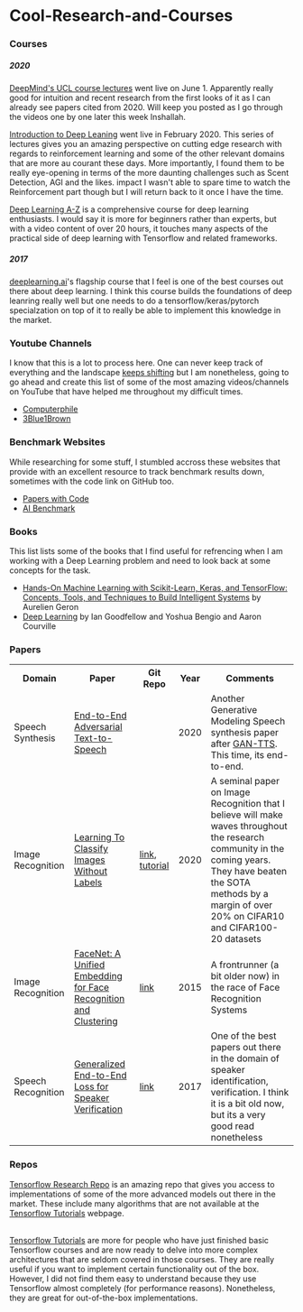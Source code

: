 # Cool-Research-and-Courses<br>
<h3>Courses</h3>
<h5>2020</h5>
<a href="https://www.youtube.com/playlist?list=PLqYmG7hTraZCDxZ44o4p3N5Anz3lLRVZF">DeepMind's UCL course lectures</a> went live on June 1. Apparently really good for intuition and recent research from the first looks of it as I can already see papers cited from 2020. Will keep you posted as I go through the videos one by one later this week Inshallah.<br>

<a href="https://www.youtube.com/playlist?list=PLqYmG7hTraZCDxZ44o4p3N5Anz3lLRVZF">Introduction to Deep Leaning</a> went live in February 2020. This series of lectures gives you an amazing perspective on cutting edge research with regards to reinforcement learning and some of the other relevant domains that are more au courant these days. More importantly, I found them to be really eye-opening in terms of the more daunting challenges such as Scent Detection, AGI and the likes. impact I wasn't able to spare time to watch the Reinforcement part though but I will return back to it once I have the time.<br>

<a href="https://www.udemy.com/course/deeplearning/learn/lecture/6743222?start=0#overview">Deep Learning A-Z</a> is a comprehensive course for deep learning enthusiasts. I would say it is more for beginners rather than experts, but with a video content of over 20 hours, it touches many aspects of the practical side of deep learning with Tensorflow and related frameworks.<br>

<h5>2017</h5>
<a href="https://www.coursera.org/specializations/deep-learning">deeplearning.ai</a>'s flagship course that I feel is one of the best courses out there about deep learning. I think this course builds the foundations of deep leanring really well but one needs to do a tensorflow/keras/pytorch specialzation on top of it to really be able to implement this knowledge in the market.<br>


<h3>Youtube Channels</h3>
<p>I know that this is a lot to process here. One can never keep track of everything and the landscape <a href="https://www.youtube.com/watch?v=1zZZjaYl4AA">keeps shifting</a> but I am nonetheless, going to go ahead and create this list of some of the most amazing videos/channels on YouTube that have helped me throughout my difficult times.<p>

<ul>
<li><a href="https://www.youtube.com/channel/UC9-y-6csu5WGm29I7JiwpnA">Computerphile<a></li>
<li><a href="https://www.youtube.com/channel/UCYO_jab_esuFRV4b17AJtAw">3Blue1Brown<a></li>
</ul>

<h3>Benchmark Websites</h3>
While researching for some stuff, I stumbled accross these websites that provide with an excellent resource to track benchmark results down, sometimes with the code link on GitHub too. <br>
<ul>
<li><a href="https://paperswithcode.com/">Papers with Code</a></li>
<li><a href="http://ai-benchmark.com/">AI Benchmark</a></li>
</ul> 

<h3>Books</h3>
This list lists some of the books that I find useful for refrencing when I am working with a Deep Learning problem and need to look back at some concepts for the task.<br>
<ul>
<li><a href="https://www.amazon.com/Hands-Machine-Learning-Scikit-Learn-TensorFlow/dp/1492032646">Hands-On Machine Learning with Scikit-Learn, Keras, and TensorFlow: Concepts, Tools, and Techniques to Build Intelligent Systems</a> by Aurelien Geron</li>
<li><a href="https://www.deeplearningbook.org/">Deep Learning</a> by Ian Goodfellow and Yoshua Bengio and Aaron Courville</li>
</ul>


<h3>Papers</h3>
<table style="width:100%">
  <tr>
    <th>Domain</th>
    <th>Paper</th>
    <th>Git Repo</th>
    <th>Year</th>
    <th>Comments</th>
  </tr>
  <tr>
    <td>Speech Synthesis</td>
    <td><a href="https://arxiv.org/pdf/2006.03575.pdf">End-to-End Adversarial Text-to-Speech</a></td>
    <td></td>
    <td>2020</td>
    <td>Another Generative Modeling Speech synthesis paper after <a href="https://arxiv.org/abs/1909.11646">GAN-TTS</a>. This time, its end-to-end.</td>
  </tr>
  <tr>
    <td>Image Recognition</td>
    <td><a href="https://arxiv.org/pdf/2005.12320.pdf">Learning To Classify Images Without Labels</a></td>
    <td><a href='https://github.com/wvangansbeke/Unsupervised-Classification'>link</a>, <a href='https://medium.com/@SeoJaeDuk/learning-to-classify-images-without-labels-43655a1cb4c7'>tutorial</a></td>
    <td>2020</td>
    <td>A seminal paper on Image Recognition that I believe will make waves throughout the research community in the coming years. They have beaten the SOTA methods by a margin of over 20% on CIFAR10 and CIFAR100-20 datasets</td>
  </tr>
  <tr>
    <td>Image Recognition</td>
    <td><a href="https://arxiv.org/abs/1503.03832">FaceNet: A Unified Embedding for Face Recognition and Clustering</a></td>
    <td><a href='https://github.com/davidsandberg/facenet'>link</a></td>
    <td>2015</td>
    <td>A frontrunner (a bit older now) in the race of Face Recognition Systems</td>
  </tr>
  <tr>
    <td>Speech Recognition</td>
    <td><a href="https://arxiv.org/abs/1710.10467">Generalized End-to-End Loss for Speaker Verification</a></td>
    <td><a href='https://google.github.io/speaker-id/publications/GE2E/'>link</a></td>
    <td>2017</td>
    <td>One of the best papers out there in the domain of speaker identification, verification. I think it is a bit old now, but its a very good read nonetheless</td>
  </tr>
</table>

<h3>Repos</h3>
<a href="https://github.com/tensorflow/models/tree/master/research">Tensorflow Research Repo</a> is an amazing repo that gives you access to implementations of some of the more advanced models out there in the market. These include many algorithms that are not available at the <a href="https://www.tensorflow.org/tutorials">Tensorflow Tutorials</a> webpage.<br><br>

<a href="https://www.tensorflow.org/tutorials">Tensorflow Tutorials</a> are more for people who have just finished basic Tensorflow courses and are now ready to delve into more complex architectures that are seldom covered in those courses. They are really useful if you want to implement certain functionality out of the box. However, I did not find them easy to understand because they use Tensorflow almost completely (for performance reasons). Nonetheless, they are great for out-of-the-box implementations.<br><br>

